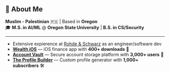 ## 👋 About Me
**Muslim - Palestinian** 🇵🇸 | Based in **Oregon**  
🎓 **M.S. in AI/ML** @ **Oregon State University** | **B.S. in CS/Security**  

---

- Extensive expierence at [Rohde & Schwarz](https://www.rohde-schwarz.com/us/about/magazine/from-insight-to-impact/from-insight-to-impact_258238.html?mid=10889&midx=exact_brand_search_text-ad_r-na_story-educates&kw=rohde%20and%20schwarz) as an engineer/software dev
- [**Wealth iOS**](https://apps.apple.com/us/app/wealthaio/id6738942787) — iOS finance app with **400+ downloads** 📱  
- [**Account Vault**](https://discord.gg/eTmHPq7TNN) — Secure account storage platform with **3,000+ users** 🔐  
- [**The Profile Builder**](https://theprofilebuilder.com) — Custom profile generator with **1,000+ subscribers** 🛠  
